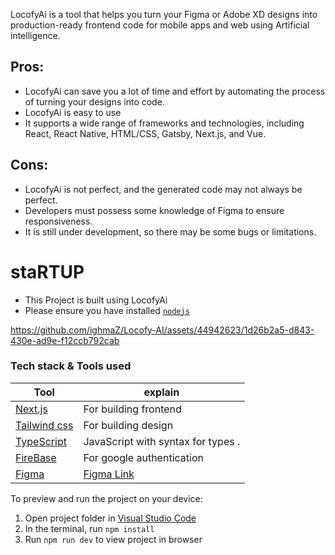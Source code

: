 LocofyAi is a tool that helps you turn your Figma or Adobe XD designs into production-ready frontend code for mobile apps and web using Artificial intelligence.

## Pros:

- LocofyAi can save you a lot of time and effort by automating the process of turning your designs into code.
- LocofyAi is easy to use
- It supports a wide range of frameworks and technologies, including React, React Native, HTML/CSS, Gatsby, Next.js, and Vue.

## Cons:

- LocofyAi is not perfect, and the generated code may not always be perfect.
- Developers must possess some knowledge of Figma to ensure responsiveness.
- It is still under development, so there may be some bugs or limitations.

# staRTUP

- This Project is built using LocofyAi
- Please ensure you have installed <code><a href="https://nodejs.org/en/download/">nodejs</a></code>



https://github.com/ighmaZ/Locofy-AI/assets/44942623/1d26b2a5-d843-430e-ad9e-f12ccb792cab





  ### Tech stack & Tools used 

| Tool                                                                | explain                                                                   |
| ------------------------------------------------------------------- | --------------------------------------------------------------------- |
| [Next.js](https://nextjs.org/docs/getting-started)                  | For building frontend                                                 |
| [Tailwind css](https://tailwindcss.com/docs/installation)           | For building design                                                   |       
| [TypeScript](https://www.typescriptlang.org/)                       | JavaScript with syntax for types .                                    |
| [FireBase](https://firebase.google.com/docs)                         | For google authentication                                             |
| [Figma](https://www.npmjs.com/package/web3)                         | [Figma Link ](https://www.figma.com/file/EAMypEoWSRaLNUARwRwQkh/Responsive-sign-in-page-web-tablet-and-mobile-with-artificial-intelegence-AI-image-(Community)?type=design&node-id=0-1&mode=design&t=WcWH7Gr9PJcf2wWR-0)                                      |
  

  To preview and run the project on your device:
  1) Open project folder in <a href="https://code.visualstudio.com/download">Visual Studio Code</a>
  2) In the terminal, run `npm install`
  3) Run `npm run dev` to view project in browser
